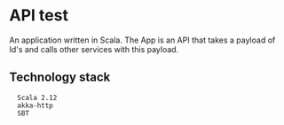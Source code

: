 # API test
An application written in Scala. The App is an API that takes a payload of Id's and calls other services with this payload.

## Technology stack
 ```
   Scala 2.12
   akka-http 
   SBT